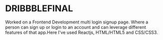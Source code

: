 # DRIBBBLEFINAL
Worked on a Frontend Development multi login signup page. Where a person can sign up or login to an account and can leverage different features of that app.Here I've used Reactjs, HTML/HTML5 and CSS/CSS3.
